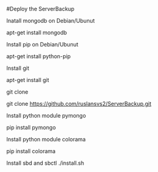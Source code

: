 #Deploy the ServerBackup

Inatall mongodb on Debian/Ubunut

apt-get install mongodb

Install pip on Debian/Ubunut

apt-get install python-pip

Install git 

apt-get install git

git clone

git clone https://github.com/ruslansvs2/ServerBackup.git

Install python  module pymongo

pip install pymongo

Install python module colorama

pip install colorama

Install sbd and sbctl 
./install.sh 
